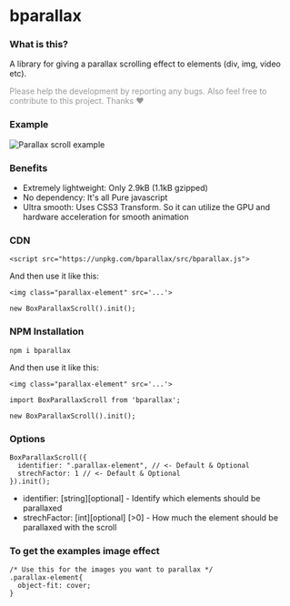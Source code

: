 # bparallax

### What is this?

A library for giving a parallax scrolling effect to elements (div, img, video etc).

<p style="color: rgba(0,0,0,0.4)">Please help the development by reporting any bugs. Also feel free to contribute to this project. Thanks ❤</p>

### Example

![Parallax scroll example](readme/example.gif "Parallax scroll example")

### Benefits

- Extremely lightweight: Only 2.9kB (1.1kB gzipped)
- No dependency: It's all Pure javascript
- Ultra smooth: Uses CSS3 Transform. So it can utilize the GPU and hardware acceleration for smooth animation

### CDN

```
<script src="https://unpkg.com/bparallax/src/bparallax.js">
```

And then use it like this:

```
<img class="parallax-element" src='...'>
```

```
new BoxParallaxScroll().init();
```

### NPM Installation

```
npm i bparallax
```

And then use it like this:

```
<img class="parallax-element" src='...'>
```

```
import BoxParallaxScroll from 'bparallax';

new BoxParallaxScroll().init();
```

### Options

```
BoxParallaxScroll({
  identifier: ".parallax-element", // <- Default & Optional
  strechFactor: 1 // <- Default & Optional
}).init();
```

- identifier: [string][optional]
  \- Identify which elements should be parallaxed
- strechFactor: [int][optional] [>0]
  \- How much the element should be parallaxed with the scroll

### To get the examples image effect

```
/* Use this for the images you want to parallax */
.parallax-element{
  object-fit: cover;
}
```

